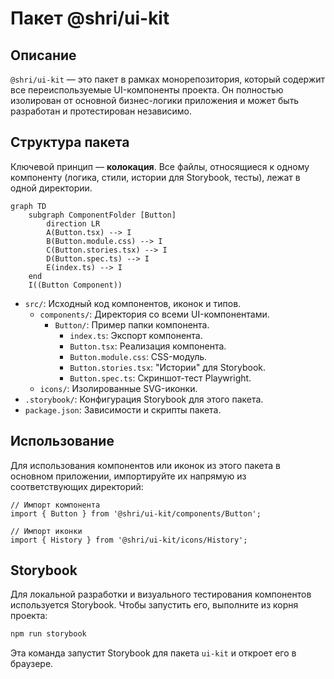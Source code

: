# Пакет @shri/ui-kit

## Описание

`@shri/ui-kit` — это пакет в рамках монорепозитория, который содержит все переиспользуемые UI-компоненты проекта. Он полностью изолирован от основной бизнес-логики приложения и может быть разработан и протестирован независимо.

## Структура пакета

Ключевой принцип — **колокация**. Все файлы, относящиеся к одному компоненту (логика, стили, истории для Storybook, тесты), лежат в одной директории.

```mermaid
graph TD
    subgraph ComponentFolder [Button]
        direction LR
        A(Button.tsx) --> I
        B(Button.module.css) --> I
        C(Button.stories.tsx) --> I
        D(Button.spec.ts) --> I
        E(index.ts) --> I
    end
    I((Button Component))
```

-   `src/`: Исходный код компонентов, иконок и типов.
    -   `components/`: Директория со всеми UI-компонентами.
        -   `Button/`: Пример папки компонента.
            -   `index.ts`: Экспорт компонента.
            -   `Button.tsx`: Реализация компонента.
            -   `Button.module.css`: CSS-модуль.
            -   `Button.stories.tsx`: "Истории" для Storybook.
            -   `Button.spec.ts`: Скриншот-тест Playwright.
    -   `icons/`: Изолированные SVG-иконки.
-   `.storybook/`: Конфигурация Storybook для этого пакета.
-   `package.json`: Зависимости и скрипты пакета.

## Использование

Для использования компонентов или иконок из этого пакета в основном приложении, импортируйте их напрямую из соответствующих директорий:

```tsx
// Импорт компонента
import { Button } from '@shri/ui-kit/components/Button';

// Импорт иконки
import { History } from '@shri/ui-kit/icons/History';
```

## Storybook

Для локальной разработки и визуального тестирования компонентов используется Storybook. Чтобы запустить его, выполните из корня проекта:

```bash
npm run storybook
```

Эта команда запустит Storybook для пакета `ui-kit` и откроет его в браузере. 